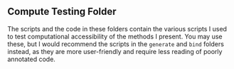 ## Compute Testing Folder

The scripts and the code in these folders contain the various scripts I used to test computational accessibility of the methods I present.
You may use these, but I would recommend the scripts in the ```generate``` and ```bind``` folders instead, as they are more user-friendly 
and require less reading of poorly annotated code.
